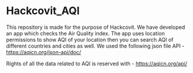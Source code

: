 # Hackcovit_AQI
This repository is made for the purpose of Hackcovit. 
We have developed an app which checks the Air Quality index. The app uses location permissions to show AQI of your location then you can search AQI of different countries and cities as well.
We used the following json file API - 
https://aqicn.org/json-api/doc/

Rights of all the data related to AQI is reserved with - https://aqicn.org/api/

